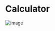 # Calculator
![image](https://github.com/user-attachments/assets/1c3bd605-8615-4b91-8358-1379698cbe0b)
